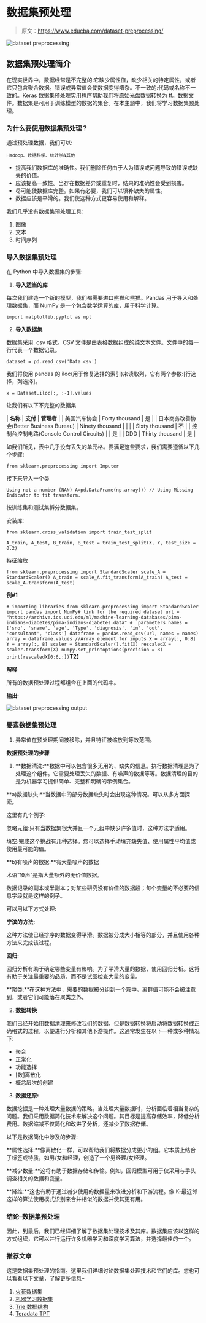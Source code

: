 # 数据集预处理

> 原文：<https://www.educba.com/dataset-preprocessing/>

![dataset preprocessing](img/b9cac9c666b34ef1e0e5010b7e18b89c.png)



## 数据集预处理简介

在现实世界中，数据经常是不完整的:它缺少属性值，缺少相关的特定属性，或者它只包含聚合数据。错误或异常值会使数据变得嘈杂。不一致的:代码或名称不一致的。Keras 数据集预处理实用程序帮助我们将原始光盘数据转换为 tf。数据文件。数据集是可用于训练模型的数据的集合。在本主题中，我们将学习数据集预处理。

### 为什么要使用数据集预处理？

通过预处理数据，我们可以:

<small>Hadoop、数据科学、统计学&其他</small>

*   提高我们数据库的准确性。我们删除任何由于人为错误或问题导致的错误或缺失的价值。
*   应该提高一致性。当存在数据差异或重复时，结果的准确性会受到损害。
*   尽可能使数据库完整。如果有必要，我们可以填补缺失的属性。
*   数据应该是平滑的。我们使这种方式更容易使用和解释。

我们几乎没有数据集预处理工具:

1.  图像
2.  文本
3.  时间序列

### 导入数据集预处理

在 Python 中导入数据集的步骤:

1.  **导入适当的库**

每次我们建造一个新的模型，我们都需要进口熊猫和熊猫。Pandas 用于导入和处理数据集，而 NumPy 是一个包含数学运算的库，用于科学计算。

`import matplotlib.pyplot as mpt`

2.  **导入数据集**

数据集采用. csv 格式。CSV 文件是由表格数据组成的纯文本文件。文件中的每一行代表一个数据记录。

`dataset = pd.read_csv('Data.csv')`

我们将使用 pandas 的 iloc(用于修复选择的索引)来读取列，它有两个参数:[行选择，列选择]。

`x = Dataset.iloc[:, :-1].values`

让我们有以下不完整的数据集

| **名称** | **支付** | **管理者** |
| 美国汽车协会 | Forty thousand | 是 |
| 日本商务改善协会(Better Business Bureau) | Ninety thousand |  |
|  | Sixty thousand | 不 |
| 控制台控制电路(Console Control Circuits) |  | 是 |
| DDD | Thirty thousand | 是 |

如我们所见，表中几乎没有丢失的单元格。要满足这些要求，我们需要遵循以下几个步骤:

`from sklearn.preprocessing import Imputer`

接下来导入一个类

`Using not a number (NAN)
A=pd.DataFrame(np.array())
// Using Missing Indicator to fit transform.`

按训练集和测试集拆分数据集。

安装库:

`from sklearn.cross_validation import train_test_split`

`A_train, A_test, B_train, B_test = train_test_split(X, Y, test_size = 0.2)`

特征缩放

`from sklearn.preprocessing import StandardScaler
scale_A = StandardScaler()
A_train = scale_A.fit_transform(A_train)
A_test = scale_A.transform(A_test)`

**例#1**

`# importing libraries
from sklearn.preprocessing import StandardScaler
import pandas
import NumPy# link for the required dataset
url = "https://archive.ics.uci.edu/ml/machine-learning-databases/pima-indians-diabetes/pima-indians-diabetes.data"
#  parameters
names = ['sno', 'sname', 'age', 'Type', 'diagnosis', 'in', 'out', 'consultant', 'class'] dataframe = pandas.read_csv(url, names = names)
array = dataframe.values
//Array element for inputs
X = array[:, 0:8] Y = array[:, 8] scaler = StandardScaler().fit(X)
rescaledX = scaler.transform(X)
numpy.set_printoptions(precision = 3)
print(rescaledX[0:6,:])`**T2】**

**解释**

所有的数据预处理过程都组合在上面的代码中。

**输出:**

![dataset preprocessing output](img/2018b3c1bb8f9898e178682f9e486905.png)



### 要素数据集预处理

1.  异常值在预处理期间被移除，并且特征被缩放到等效范围。

**数据预处理的步骤**

1.  **数据清洗:**数据中可以包含很多无用的、缺失的信息。执行数据清理是为了处理这个组件。它需要处理丢失的数据、有噪声的数据等等。数据清理的目的是为机器学习提供简单、完整和明确的示例集合。

**a)数据缺失:**当数据中的部分数据缺失时会出现这种情况。可以从多方面探索。

这里有几个例子:

忽略元组:只有当数据集很大并且一个元组中缺少许多值时，这种方法才适用。

填空:完成这个挑战有几种选择。您可以选择手动填充缺失值、使用属性平均值或使用最可能的值。

**b)有噪声的数据:**有大量噪声的数据

术语“噪声”是指大量额外的无价值数据。

数据记录的副本或半副本；对某些研究没有价值的数据段；每个变量的不必要的信息字段就是这样的例子。

可以用以下方式处理:

**宁滨的方法:**

这种方法使已经排序的数据变得平滑。数据被分成大小相等的部分，并且使用各种方法来完成该过程。

**回归:**

回归分析有助于确定哪些变量有影响。为了平滑大量的数据，使用回归分析。这将有助于关注最重要的品质，而不是试图检查大量的变量。

**聚类:**在这种方法中，需要的数据被分组到一个簇中。离群值可能不会被注意到，或者它们可能落在聚类之外。

2.  **数据转换**

我们已经开始用数据清理来修改我们的数据，但是数据转换将启动将数据转换成正确格式的过程，以便进行分析和其他下游操作。这通常发生在以下一种或多种情况下:

*   聚合
*   正常化
*   功能选择
*   [数]离散化
*   概念层次的创建

3.  **数据还原:**

数据挖掘是一种处理大量数据的策略。当处理大量数据时，分析面临着相当复杂的问题。我们采用数据简化技术来解决这个问题。其目标是提高存储效率，降低分析费用。数据缩减不仅简化和改进了分析，还减少了数据存储。

以下是数据简化中涉及的步骤:

**属性选择:**像离散化一样，可以帮助我们将数据分成更小的组。它本质上结合了标签或特质，如男/女和经理，创造了一个男经理/女经理。

**减少数量:**这将有助于数据存储和传输。例如，回归模型可用于仅采用与手头调查相关的数据和变量。

**降维:**这也有助于通过减少使用的数据量来改进分析和下游流程。像 K-最近邻这样的算法使用模式识别来合并相似的数据并使其更有用。

### 结论–数据集预处理

因此，到最后，我们已经详细了解了数据集处理技术及其库。数据集应该以这样的方式组织，它可以并行运行许多机器学习和深度学习算法，并选择最佳的一个。

### 推荐文章

这是数据集预处理的指南。这里我们详细讨论数据集处理技术和它们的库。您也可以看看以下文章，了解更多信息–

1.  [火花数据集](https://www.educba.com/spark-dataset/)
2.  [机器学习数据集](https://www.educba.com/machine-learning-datasets/)
3.  [Trie 数据结构](https://www.educba.com/trie-data-structure/)
4.  [Teradata TPT](https://www.educba.com/teradata-tpt/)





